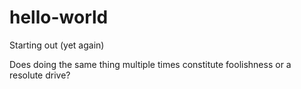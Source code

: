# hello-world
Starting out (yet again)

Does doing the same thing multiple times constitute foolishness or a resolute drive?
